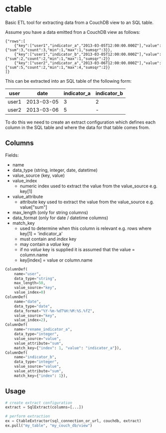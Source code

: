 # ctable

Basic ETL tool for extracting data from a CouchDB view to an SQL table.

Assume you have a data emitted fron a CouchDB view as follows:

```
{"rows":[
    {"key":["user1","indicator_a","2013-03-05T12:00:00.000Z"],"value":{"sum":3,"count":3,"min":1,"max":1,"sumsqr":3}},
    {"key":["user1","indicator_b","2013-03-05T12:00:00.000Z"],"value":{"sum":2,"count":2,"min":1,"max":1,"sumsqr":2}}
    {"key":["user2","indicator_a","2013-03-06T12:00:00.000Z"],"value":{"sum":5,"count":2,"min":1,"max":4,"sumsqr":2}}
]}
```

This can be extracted into an SQL table of the following form:

| user  |    date    | indicator_a | indicator_b |
|-------|------------|-------------|-------------|
| user1 | 2013-03-05 |      3      |      2      |
| user2 | 2013-03-06 |      5      |      -      |

To do this we need to create an extract configuration which defines each column in the SQL table and where the
data for that table comes from.

## Columns
Fields:
* name
* data_type (string, integer, date, datetime)
* value_source (key, value)
* value_index
  * numeric index used to extract the value from the value_source e.g. key[1]
* value_attribute
  * attribute key used to extract the value from the value_source e.g. value["sum"]
* max_length (only for string columns)
* data_format (only for date / datetime columns)
* match_key
  * used to determine when this column is relevant e.g. rows where key[1] = 'indicator_a'
  * must contain and _index_ key
  * may contain a _value_ key
  * if no _value_ key is supplied it is assumed that the value = column.name
  * key[index] = value or column.name

```python
ColumnDef(
    name="user",
    data_type="string",
    max_length=50,
    value_source="key",
    value_index=0)
ColumnDef(
    name="date",
    data_type="date",
    data_format="%Y-%m-%dT%H:%M:%S.%fZ",
    value_source="key",
    value_index=2),
ColumnDef(
    name="rename_indicator_a",
    data_type="integer",
    value_source="value",
    value_attribute="sum",
    match_key={"index": 1, "value": "indicator_a"}),
ColumnDef(
    name="indicator_b",
    data_type="integer",
    value_source="value",
    value_attribute="sum",
    match_key={"index": 1}),
```

## Usage
```python
# create extract configuration
extract = SqlExtract(columns=[...])

# perform extraction
ex = CtableExtractor(sql_connection_or_url, couchdb, extract)
ex.pull("my_table", "my_couch_db/view")
```
